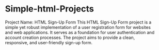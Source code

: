 # Simple-html-Projects
Project Name: HTML Sign-Up Form  This HTML Sign-Up Form project is a simple yet robust implementation of a user registration form for websites and web applications. It serves as a foundation for user authentication and account creation processes. The project aims to provide a clean, responsive, and user-friendly sign-up form.

